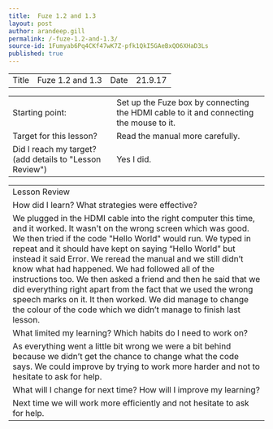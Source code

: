 ```yaml
---
title:  Fuze 1.2 and 1.3
layout: post
author: arandeep.gill
permalink: /-fuze-1.2-and-1.3/
source-id: 1Fumyab6Pq4CKf47wK7Z-pfk1QkI5GAeBxQO6XHaD3Ls
published: true
---
```

<table>
  <tr>
    <td>Title</td>
    <td>Fuze 1.2 and 1.3</td>
    <td>Date</td>
    <td> 21.9.17</td>
  </tr>
</table>


<table>
  <tr>
    <td>Starting point:</td>
    <td>Set up the Fuze box by connecting the HDMI cable to it and connecting the mouse to it.
</td>
  </tr>
  <tr>
    <td>Target for this lesson?</td>
    <td>Read the manual more carefully.
</td>
  </tr>
  <tr>
    <td>Did I reach my target? 
(add details to "Lesson Review")</td>
    <td> Yes I did.
</td>
  </tr>
</table>


<table>
  <tr>
    <td>Lesson Review</td>
  </tr>
  <tr>
    <td>How did I learn? What strategies were effective? </td>
  </tr>
  <tr>
    <td> We plugged in the HDMI cable into the right computer this time, and it worked. It wasn't on the wrong screen which was good. We then tried if the code "Hello World" would run. We typed in repeat and it should have kept on saying “Hello World” but instead it said Error. We reread the manual and we still didn’t know what had happened. We had followed all of the instructions too. We then asked a friend and then he said that we did everything right apart from the fact that we used the wrong speech marks on it. It then worked. We did manage to change the colour of the code which we didn’t manage to finish last lesson.</td>
  </tr>
  <tr>
    <td>What limited my learning? Which habits do I need to work on? </td>
  </tr>
  <tr>
    <td>As everything went a little bit wrong we were a bit behind because we didn’t get the chance to change what the code says. We could improve by trying to work more harder and not to hesitate to ask for help.</td>
  </tr>
  <tr>
    <td>What will I change for next time? How will I improve my learning?</td>
  </tr>
  <tr>
    <td>Next time we will work more efficiently and not hesitate to ask for help.</td>
  </tr>
</table>
